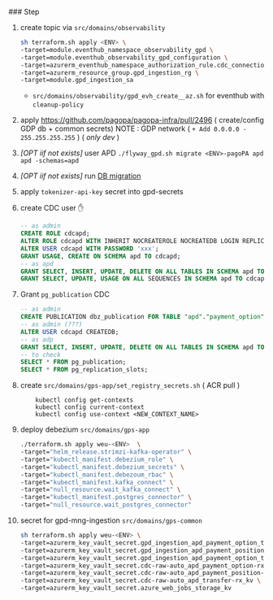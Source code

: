


### Step 


1. create topic via `src/domains/observability`

    ```sh
    sh terraform.sh apply <ENV> \
    -target=module.eventhub_namespace_observability_gpd \
    -target=module.eventhub_observability_gpd_configuration \
    -target=azurerm_eventhub_namespace_authorization_rule.cdc_connection_string \
    -target=azurerm_resource_group.gpd_ingestion_rg \
    -target=module.gpd_ingestion_sa
    ```

    + `src/domains/observability/gpd_evh_create__az.sh` for eventhub with `cleanup-policy`

1. apply https://github.com/pagopa/pagopa-infra/pull/2496 ( create/config GDP db + common secrets)
   NOTE : GDP network ( `+ Add 0.0.0.0 - 255.255.255.255` ) ( _only dev_ )

1. _[OPT iif not exists]_ user APD `./flyway_gpd.sh migrate <ENV>-pagoPA apd apd -schemas=apd`

1. _[OPT iif not exists]_ run [DB migration](https://github.com/pagopa/pagopa-debt-position/actions/workflows/db_migration_with_github_runner.yml)
 
1. apply `tokenizer-api-key` secret into gpd-secrets


1. create CDC user ✋

    ```sql 
    -- as admin
    CREATE ROLE cdcapd;
    ALTER ROLE cdcapd WITH INHERIT NOCREATEROLE NOCREATEDB LOGIN REPLICATION;
    ALTER USER cdcapd WITH PASSWORD 'xxx';
    GRANT USAGE, CREATE ON SCHEMA apd TO cdcapd;
    -- as apd
    GRANT SELECT, INSERT, UPDATE, DELETE ON ALL TABLES IN SCHEMA apd TO cdcapd;
    GRANT SELECT, UPDATE, USAGE ON ALL SEQUENCES IN SCHEMA apd TO cdcapd;
    ```

1. Grant `pg_publication` CDC

    ```sql
    -- as admin
    CREATE PUBLICATION dbz_publication FOR TABLE "apd"."payment_option", "apd"."payment_position", "apd"."transfer";
    -- as admin (???)
    ALTER USER cdcapd CREATEDB;
    -- as adp
    GRANT SELECT, INSERT, UPDATE, DELETE ON ALL TABLES IN SCHEMA apd TO cdcapd;
    -- to check
    SELECT * FROM pg_publication;
    SELECT * FROM pg_replication_slots;
    ```

1. create `src/domains/gps-app/set_registry_secrets.sh` ( ACR pull )
    ```
        kubectl config get-contexts
        kubectl config current-context
        kubectl config use-context <NEW_CONTEXT_NAME> 
    ```

1. deploy debezium `src/domains/gps-app`

    ```sh
    ./terraform.sh apply weu-<ENV>  \
    -target="helm_release.strimzi-kafka-operator" \
    -target="kubectl_manifest.debezium_role" \
    -target="kubectl_manifest.debezium_secrets" \
    -target="kubectl_manifest.debezoum_rbac" \
    -target="kubectl_manifest.kafka_connect" \
    -target="null_resource.wait_kafka_connect" \
    -target="kubectl_manifest.postgres_connector" \
    -target="null_resource.wait_postgres_connector"
    ```    

1. secret for gpd-mng-ingestion `src/domains/gps-common`

    ```sh
    sh terraform.sh apply weu-<ENV> \
    -target=azurerm_key_vault_secret.gpd_ingestion_apd_payment_option_tx_kv \
    -target=azurerm_key_vault_secret.gpd_ingestion_apd_payment_position_tx_kv \
    -target=azurerm_key_vault_secret.gpd_ingestion_apd_payment_option_transfer_tx_kv \
    -target=azurerm_key_vault_secret.cdc-raw-auto_apd_payment_option-rx_kv \
    -target=azurerm_key_vault_secret.cdc-raw-auto_apd_payment_position-rx_kv \
    -target=azurerm_key_vault_secret.cdc-raw-auto_apd_transfer-rx_kv \
    -target=azurerm_key_vault_secret.azure_web_jobs_storage_kv
    ```
